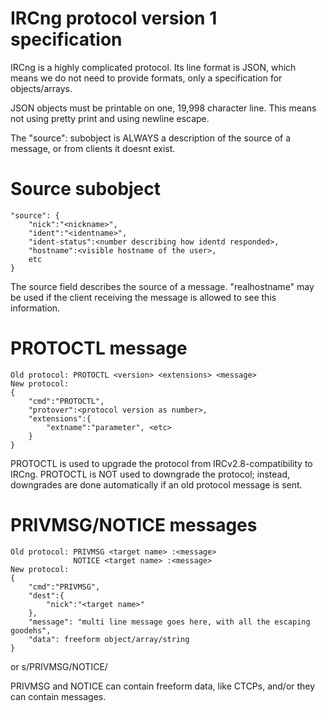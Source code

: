 IRCng protocol version 1 specification
====

IRCng is a highly complicated protocol.
Its line format is JSON, which means we do not need to provide formats,
only a specification for objects/arrays.

JSON objects must be printable on one, 19,998 character line.
This means not using pretty print and using newline escape.

The "source": subobject is ALWAYS a description of the source of a message, or from clients it doesnt exist.

Source subobject
====

```
"source": {
	"nick":"<nickname>",
	"ident":"<identname>",
	"ident-status":<number describing how identd responded>,
	"hostname":<visible hostname of the user>,
	etc
}
```
The source field describes the source of a message.
"realhostname" may be used if the client receiving the message is
allowed to see this information.

PROTOCTL message
====

```
Old protocol: PROTOCTL <version> <extensions> <message>
New protocol: 
{
	"cmd":"PROTOCTL",
	"protover":<protocol version as number>,
	"extensions":{
		"extname":"parameter", <etc>
	}
}
```
PROTOCTL is used to upgrade the protocol from IRCv2.8-compatibility to IRCng.
PROTOCTL is NOT used to downgrade the protocol; instead, downgrades are done automatically if an old protocol message is sent.

PRIVMSG/NOTICE messages
====

```
Old protocol: PRIVMSG <target name> :<message>
              NOTICE <target name> :<message>
New protocol:
{
	"cmd":"PRIVMSG",
	"dest":{
		"nick":"<target name>"
	},
	"message": "multi line message goes here, with all the escaping goodehs",
	"data": freeform object/array/string
}
```
or s/PRIVMSG/NOTICE/

PRIVMSG and NOTICE can contain freeform data, like CTCPs, and/or they can contain messages.
